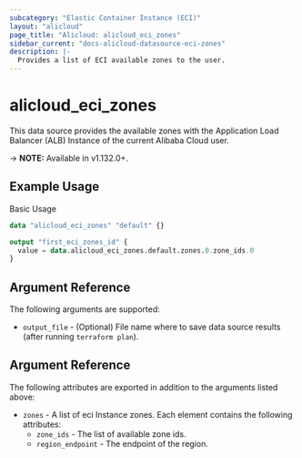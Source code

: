 ```yaml
---
subcategory: "Elastic Container Instance (ECI)"
layout: "alicloud"
page_title: "Alicloud: alicloud_eci_zones"
sidebar_current: "docs-alicloud-datasource-eci-zones"
description: |-
  Provides a list of ECI available zones to the user.
---
```


# alicloud\_eci\_zones

This data source provides the available zones with the Application Load Balancer (ALB) Instance of the current Alibaba Cloud user.

-> **NOTE:** Available in v1.132.0+.

## Example Usage

Basic Usage

```terraform
data "alicloud_eci_zones" "default" {}

output "first_eci_zones_id" {
  value = data.alicloud_eci_zones.default.zones.0.zone_ids.0
}
```

## Argument Reference

The following arguments are supported:

* `output_file` - (Optional) File name where to save data source results (after running `terraform plan`).

## Argument Reference

The following attributes are exported in addition to the arguments listed above:

* `zones` - A list of eci Instance zones. Each element contains the following attributes:
	* `zone_ids` - The list of available zone ids.
	* `region_endpoint` - The endpoint of the region.

